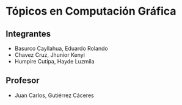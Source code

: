 # Tópicos en Computación Gráfica
## Integrantes
- Basurco Cayllahua, Eduardo Rolando
- Chavez Cruz, Jhunior Kenyi
- Humpire Cutipa, Hayde Luzmila

## Profesor
- Juan Carlos, Gutiérrez Cáceres
